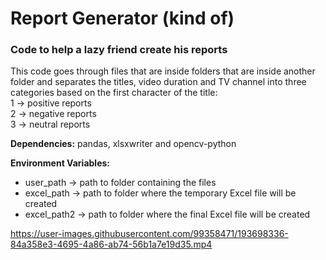 # Report Generator (kind of)
### Code to help a lazy friend create his reports

This code goes through files that are inside folders that are inside another folder 
and separates the titles, video duration and TV channel into three categories based on the first character of the title: </br>
1 -> positive reports </br>
2 -> negative reports </br>
3 -> neutral reports </br>

**Dependencies:** pandas, xlsxwriter and opencv-python </br>

**Environment Variables:** </br>
- user_path -> path to folder containing the files </br>
- excel_path -> path to folder where the temporary Excel file will be created </br>
- excel_path2 -> path to folder where the final Excel file will be created </br>

https://user-images.githubusercontent.com/99358471/193698336-84a358e3-4695-4a86-ab74-56b1a7e19d35.mp4
